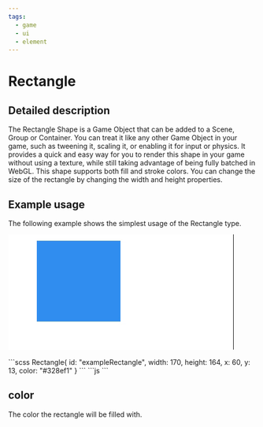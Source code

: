 ```yaml
---
tags:
  - game
  - ui
  - element
---
```

# Rectangle

## Detailed description
The Rectangle Shape is a Game Object that can be added to a Scene, Group or Container. You can treat it like any other Game Object in your game, such as tweening it, scaling it, or enabling it for input or physics. It provides a quick and easy way for you to render this shape in your game without using a texture, while still taking advantage of being fully batched in WebGL.
This shape supports both fill and stroke colors.
You can change the size of the rectangle by changing the width and height properties.

## Example usage
The following example shows the simplest usage of the Rectangle type.

![alt text](./Rectangle.gif)

<code-group>
<code-block title=".game.at" active>
```scss
Rectangle{  
  id: "exampleRectangle",
  width: 170,
  height: 164,
  x: 60,
  y: 13,
  color: "#328ef1"
}
```
</code-block>

<code-block title=".atObj">
```js
```
</code-block>
</code-group>

## color <Badge text="color" type="tip" vertical="middle"/>
The color the rectangle will be filled with.
